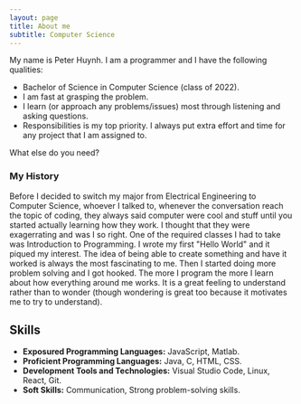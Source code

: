 ```yaml
---
layout: page
title: About me
subtitle: Computer Science
---
```


My name is Peter Huynh. I am a programmer and I have the following qualities:

- Bachelor of Science in Computer Science (class of 2022).
- I am fast at grasping the problem.
- I learn (or approach any problems/issues) most through listening and asking questions.
- Responsibilities is my top priority. I always put extra effort and time for any project that I am assigned to.

What else do you need?

### My History

Before I decided to switch my major from Electrical Engineering to Computer Science, whoever I talked to, whenever the conversation reach the topic of coding, they always said computer were cool and stuff until you started actually learning how they work. I thought that they were exagerrating and was I so right. One of the required classes I had to take was Introduction to Programming. I wrote my first "Hello World" and it piqued my interest. The idea of being able to create something and have it worked is always the most fascinating to me. Then I started doing more problem solving and I got hooked. The more I program the more I learn about how everything around me works. It is a great feeling to understand rather than to wonder (though wondering is great too because it motivates me to try to understand).

## Skills
- **Exposured Programming Languages:** JavaScript, Matlab.
- **Proficient Programming Languages:** Java, C, HTML, CSS.
- **Development Tools and Technologies:** Visual Studio Code, Linux, React, Git.
- **Soft Skills:** Communication, Strong problem-solving skills.
